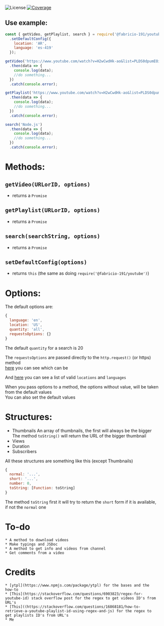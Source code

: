 ![License](https://img.shields.io/badge/License-Apache%202.0-blue.svg?color=white&style=for-the-badge)
[![Coverage](https://codecov.io/gh/Fabricio-191/youtube/branch/main/graph/badge.svg?token=KZRX9WJR8)](https://codecov.io/gh/Fabricio-191/youtube)

## Use example:
```js
const { getVideo, getPlaylist, search } = require('@fabricio-191/youtube')
  .setDefaultConfig({
    location: 'AR',
    language: 'es-419'
  });

getVideo('https://www.youtube.com/watch?v=H2wCwdHk-ao&list=PLDS0dpumEOi0pu_0pCGqvcaRkxg-o1gqg')
  .then(data => {
    console.log(data);
    //do something...
  })  
  .catch(console.error);

getPlaylist('https://www.youtube.com/watch?v=H2wCwdHk-ao&list=PLDS0dpumEOi0pu_0pCGqvcaRkxg-o1gqg')
  .then(data => {
    console.log(data);
    //do something...
  })  
  .catch(console.error);

search('Node.js')
  .then(data => {
    console.log(data);
    //do something...
  })  
  .catch(console.error);
``` 

# Methods:

## `getVideo(URLorID, options)`
  * returns a `Promise`
## `getPlaylist(URLorID, options)`
  * returns a `Promise`
## `search(searchString, options)`
  * returns a `Promise`
## `setDefaultConfig(options)`
  * returns `this` (the same as doing `require('@fabricio-191/youtube')`)

# Options:
The default options are: 
```js
{
  language: 'en',
  location: 'US',
  quantity: 'all',
  requestsOptions: {}
}
```
The default `quantity` for a search is 20

The `requestsOptions` are passed directly to the `http.request()` (or https) method  
[here](https://nodejs.org/api/http.html#http_http_request_options_callback) you can see which can be
  
And [here](https://github.com/Fabricio-191/youtube/blob/main/docs/list.md) you can see a list of valid `locations` and `languages`

When you pass options to a method, the options without value, will be taken from the default values  
You can also set the default values

# Structures:
  * Thumbnails
    An array of thumbnails, the first will always be the bigger  
    The method `toString()` will return the URL of the bigger thumbnail
  * Views
  * Duration
  * Subscribers

  All these structures are something like this (except Thumbnails)

  ```js
  {
    normal: '...',
    short: '...',
    number: 0,
    toString: [Function: toString]
  }
  ```

  The method `toString` first it will try to return the `short` form if it is available, if not the `normal` one
  
  # To-do
    * A method to download videos
    * Make typings and JSDoc
    * A method to get info and videos from channel
    * Get comments from a video
    
  # Credits
    * [ytpl](https://www.npmjs.com/package/ytpl) for the bases and the how-to
    * [This](https://stackoverflow.com/questions/6903823/regex-for-youtube-id) stack overflow post for the regex to get videos ID's from URL's
    * [This]((https://stackoverflow.com/questions/16868181/how-to-retrieve-a-youtube-playlist-id-using-regex-and-js) for the regex to get playlists ID's from URL's
    * Me

